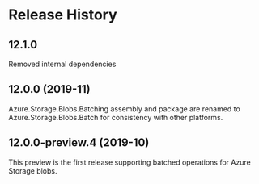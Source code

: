 Release History
===============
12.1.0
--------------------------
Removed internal dependencies

12.0.0 (2019-11)
--------------------------
Azure.Storage.Blobs.Batching assembly and package are renamed to Azure.Storage.Blobs.Batch
for consistency with other platforms.

12.0.0-preview.4 (2019-10)
--------------------------
This preview is the first release supporting batched operations for Azure
Storage blobs.
